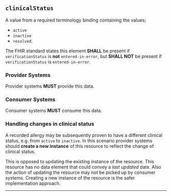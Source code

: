 ## `clinicalStatus`

A value from a required terminology binding containing the values;
- `active`
- `inactive`
- `resolved`.

The FHIR standard states this element **SHALL** be present if `verificationStatus` is **not** `entered-in-error`, but **SHALL NOT** be present if `verificationStatus` is `entered-in-error`.

### Provider Systems

Provider systems **MUST** provide this data. 

### Consumer Systems

Consumer systems **MUST** consume this data.

### Handling changes in clinical status

A recorded allergy may be subsequently proven to have a different clinical status, e.g. from `active` to `inactive`. In this scenario provider systems should **create a new instance** of this resource to reflect the change of clinical status.

This is opposed to updating the existing instance of the resource. This resource has no data element that could convey a *last updated* date. Also the action of updating the resource may not be picked up by consumer systems. Creating a new instance of the resource is the safer implementation approach.

---
